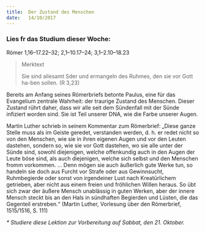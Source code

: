 ```yaml
---
title:  Der Zustand des Menschen
date:   14/10/2017
---
```


### Lies fr das Studium dieser Woche: 
Römer 1,16–17.22–32; 2,1–10.17–24; 3,1–2.10–18.23 

> <p>Merktext</p> 
> Sie sind allesamt Sder und ermangeln des Ruhmes, den sie vor Gott ha-ben sollen. (R 3,23) 

Bereits am Anfang seines Römerbriefs betonte Paulus, eine für das Evangelium zentrale Wahrheit: der traurige Zustand des Menschen. Dieser Zustand rührt daher, dass wir alle seit dem Sündenfall mit der Sünde infiziert worden sind. Sie ist Teil unserer DNA, wie die Farbe unserer Augen. 

Martin Luther schrieb in seinem Kommentar zum Römerbrief: „Diese ganze Stelle muss als im Geiste geredet, verstanden werden, d. h. er redet nicht so von den Menschen, wie sie in ihren eigenen Augen und vor den Leuten dastehen, sondern so, wie sie vor Gott dastehen, wo sie alle unter der Sünde sind, sowohl diejenigen, welche offenkundig auch in den Augen der Leute böse sind, als auch diejenigen, welche sich selbst und den Menschen fromm vorkommen. … Denn mögen sie auch äußerlich gute Werke tun, so handeln sie doch aus Furcht vor Strafe oder aus Gewinnsucht, Ruhmbegierde oder sonst von irgendeiner Lust nach Kreatürlichem getrieben, aber nicht aus einem freien und fröhlichen Willen heraus. So übt sich zwar der äußere Mensch unablässig in guten Werken, aber der innere Mensch steckt bis an den Hals in sündhaften Begierden und Lüsten, die das Gegenteil erstreben.“ (Martin Luther, Vorlesung über den Römerbrief, 1515/1516, S. 111) 

_* Studiere diese Lektion zur Vorbereitung auf Sabbat, den 21. Oktober._